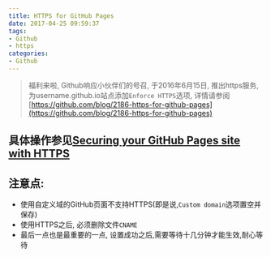 ```yaml
---
title: HTTPS for GitHub Pages
date: 2017-04-25 09:59:37
tags:
- Github
- https
categories:
- Github
---
```

> 福利来啦, Github响应小伙伴们的号召, 于2016年6月15日, 推出https服务, 为username.github.io站点添加`Enforce HTTPS`选项, 详情请参阅[https://github.com/blog/2186-https-for-github-pages](https://github.com/blog/2186-https-for-github-pages)

<!--more-->
## 具体操作参见[Securing your GitHub Pages site with HTTPS](https://help.github.com/articles/securing-your-github-pages-site-with-https/)

## 注意点:
- 使用自定义域的GitHub页面不支持HTTPS(即是说,`Custom domain`选项置空并保存)
- 使用HTTPS之后, 必须删除文件`CNAME`
- 最后一点也是最重要的一点, 设置成功之后,需要等待十几分钟才能生效,耐心等待

